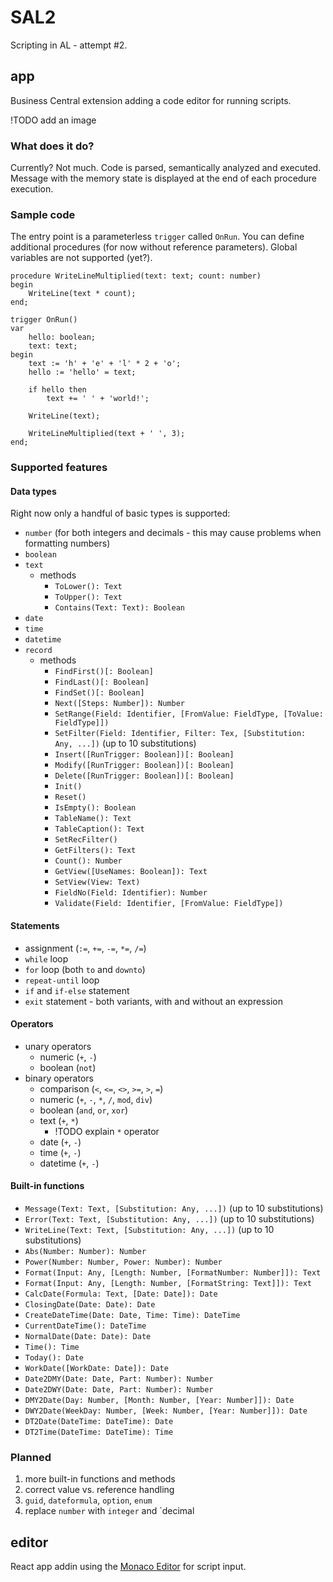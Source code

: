 # SAL2

Scripting in AL - attempt #2.

## app

Business Central extension adding a code editor for running scripts.

!TODO add an image

### What does it do?

Currently? Not much. Code is parsed, semantically analyzed and executed. Message with the memory state is displayed at the end of each procedure execution.

### Sample code

The entry point is a parameterless `trigger` called `OnRun`. You can define additional procedures (for now without reference parameters).
Global variables are not supported (yet?).

```sal
procedure WriteLineMultiplied(text: text; count: number)
begin
    WriteLine(text * count);
end;

trigger OnRun()
var
    hello: boolean;
    text: text;
begin
    text := 'h' + 'e' + 'l' * 2 + 'o';
    hello := 'hello' = text;

    if hello then
        text += ' ' + 'world!';

    WriteLine(text);

    WriteLineMultiplied(text + ' ', 3);
end;
```

### Supported features

#### Data types

Right now only a handful of basic types is supported:

- `number` (for both integers and decimals - this may cause problems when formatting numbers)
- `boolean`
- `text`
  - methods
    - `ToLower(): Text`
    - `ToUpper(): Text`
    - `Contains(Text: Text): Boolean`
- `date`
- `time`
- `datetime`
- `record`
  - methods
    - `FindFirst()[: Boolean]`
    - `FindLast()[: Boolean]`
    - `FindSet()[: Boolean]`
    - `Next([Steps: Number]): Number`
    - `SetRange(Field: Identifier, [FromValue: FieldType, [ToValue: FieldType]])`
    - `SetFilter(Field: Identifier, Filter: Tex, [Substitution: Any, ...])` (up to 10 substitutions)
    - `Insert([RunTrigger: Boolean])[: Boolean]`
    - `Modify([RunTrigger: Boolean])[: Boolean]`
    - `Delete([RunTrigger: Boolean])[: Boolean]`
    - `Init()`
    - `Reset()`
    - `IsEmpty(): Boolean`
    - `TableName(): Text`
    - `TableCaption(): Text`
    - `SetRecFilter()`
    - `GetFilters(): Text`
    - `Count(): Number`
    - `GetView([UseNames: Boolean]): Text`
    - `SetView(View: Text)`
    - `FieldNo(Field: Identifier): Number`
    - `Validate(Field: Identifier, [FromValue: FieldType])`

#### Statements

- assignment (`:=`, `+=`, `-=`, `*=`, `/=`)
- `while` loop
- `for` loop (both `to` and `downto`)
- `repeat-until` loop
- `if` and `if-else` statement
- `exit` statement - both variants, with and without an expression

#### Operators

- unary operators
  - numeric (`+`, `-`)
  - boolean (`not`)
- binary operators
  - comparison (`<`, `<=`, `<>`, `>=`, `>`, `=`)
  - numeric (`+`, `-`, `*`, `/`, `mod`, `div`)
  - boolean (`and`, `or`, `xor`)
  - text (`+`, `*`)
    - !TODO explain `*` operator
  - date (`+`, `-`)
  - time (`+`, `-`)
  - datetime (`+`, `-`)

#### Built-in functions

- `Message(Text: Text, [Substitution: Any, ...])` (up to 10 substitutions)
- `Error(Text: Text, [Substitution: Any, ...])` (up to 10 substitutions)
- `WriteLine(Text: Text, [Substitution: Any, ...])` (up to 10 substitutions)
- `Abs(Number: Number): Number`
- `Power(Number: Number, Power: Number): Number`
- `Format(Input: Any, [Length: Number, [FormatNumber: Number]]): Text`
- `Format(Input: Any, [Length: Number, [FormatString: Text]]): Text`
- `CalcDate(Formula: Text, [Date: Date]): Date`
- `ClosingDate(Date: Date): Date`
- `CreateDateTime(Date: Date, Time: Time): DateTime`
- `CurrentDateTime(): DateTime`
- `NormalDate(Date: Date): Date`
- `Time(): Time`
- `Today(): Date`
- `WorkDate([WorkDate: Date]): Date`
- `Date2DMY(Date: Date, Part: Number): Number`
- `Date2DWY(Date: Date, Part: Number): Number`
- `DMY2Date(Day: Number, [Month: Number, [Year: Number]]): Date`
- `DWY2Date(WeekDay: Number, [Week: Number, [Year: Number]]): Date`
- `DT2Date(DateTime: DateTime): Date`
- `DT2Time(DateTime: DateTime): Time`

### Planned

1. more built-in functions and methods
1. correct value vs. reference handling
1. `guid`, `dateformula`, `option`, `enum`
1. replace `number` with `integer` and `decimal

## editor

React app addin using the [Monaco Editor](https://github.com/microsoft/monaco-editor) for script input.
